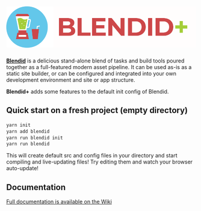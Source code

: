# ![Blendid](https://raw.githubusercontent.com/xeader/blendid-plus/master/blendid-plus-logo.png)

**[Blendid](https://github.com/vigetlabs/blendid)** is a delicious stand-alone blend of tasks and build tools poured together as a full-featured modern asset pipeline. It can be used as-is as a static site builder, or can be configured and integrated into your own development environment and site or app structure.

**Blendid+** adds some features to the default init config of Blendid.

## Quick start on a fresh project (empty directory)
```bash
yarn init
yarn add blendid
yarn run blendid init
yarn run blendid
```

This will create default src and config files in your directory and start compiling and live-updating files! Try editing them and watch your browser auto-update!

## Documentation

[Full documentation is available on the Wiki](https://github.com/vigetlabs/blendid/wiki)

